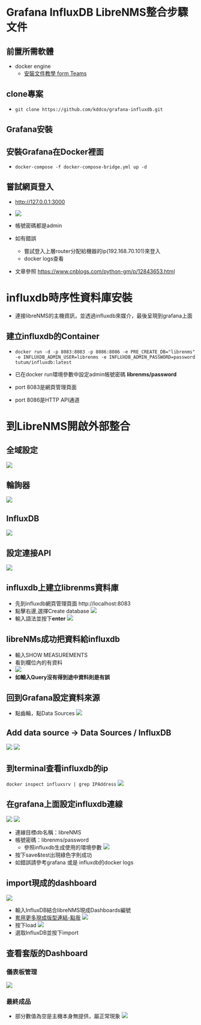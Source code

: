 # Grafana InfluxDB LibreNMS整合步驟文件
## 前置所需軟體
- docker engine
    - [安裝文件教學 form Teams ](https://teams.microsoft.com/l/file/50770BFC-6D2A-4D70-9976-58D483825242?tenantId=46d33a5d-acec-4d74-969f-29a02daf8af0&fileType=pdf&objectUrl=https%3A%2F%2Fiiiorgtw.sharepoint.com%2Fteams%2FLibreNMS%2FShared%20Documents%2FGeneral%2F%E6%9A%91%E6%9C%9F%E5%B7%A5%E8%AE%80%E8%A8%88%E7%95%AB%2Fdocker%20engine%20%E5%AE%89%E8%A3%9D.pdf&baseUrl=https%3A%2F%2Fiiiorgtw.sharepoint.com%2Fteams%2FLibreNMS&serviceName=teams&threadId=19:2ec34ed47fd24bf099b21ecbcd69bc7a@thread.tacv2&groupId=e5ee29ff-ecc1-4146-b966-fb9de70bd807)

## clone專案
- `git clone https://github.com/kddco/grafana-influxdb.git`
## Grafana安裝
## 安裝Grafana在Docker裡面
- `docker-compose -f docker-compose-bridge.yml up -d`
## 嘗試網頁登入
- http://127.0.0.1:3000
- ![](https://i.imgur.com/noE2vhK.png)

- 帳號密碼都是admin
- 如有錯誤
  - 嘗試登入上層router分配給機器的ip(192.168.70.101)來登入
  - docker logs查看
- 文章參照 https://www.cnblogs.com/python-gm/p/12843653.html

# influxdb時序性資料庫安裝
- 連接libreNMS的主機資訊，並透過influxdb來媒介，最後呈現到grafana上面
## 建立influxdb的Container
- `docker run -d -p 8083:8083 -p 8086:8086 -e PRE_CREATE_DB="librenms" -e INFLUXDB_ADMIN_USER=librenms -e INFLUXDB_ADMIN_PASSWORD=password tutum/influxdb:latest`


- 已在docker run環境參數中設定admin帳號密碼 **librenms/password**
- port 8083是網頁管理頁面
- port 8086是HTTP API通道
# 到LibreNMS開啟外部整合
## 全域設定
![](https://i.imgur.com/hLRu9HQ.png)
## 輪詢器
![](https://i.imgur.com/F9GhKCP.png)
## InfluxDB 
 ![](https://i.imgur.com/LqI5EYR.png)
## 設定連接API
![](https://i.imgur.com/Qk4v5LH.png)
## influxdb上建立librenms資料庫
- 先到influxdb網頁管理頁面 http://localhost:8083
- 點擊右邊,選擇Create database
![](https://i.imgur.com/bWPAfT9.png)
- 輸入語法並按下**enter**
![](https://i.imgur.com/qhPxBTj.png)
## libreNMs成功把資料給influxdb
- 輸入SHOW MEASUREMENTS
- 看到欄位內的有資料
- ![](https://i.imgur.com/9BXrIOF.png)
- **如輸入Query沒有得到途中資料則是有誤**
## 回到Grafana設定資料來源
- 點齒輪，點Data Sources
![](https://i.imgur.com/EeeAFSp.png)
## Add data source -> Data Sources / InfluxDB
![](https://i.imgur.com/VIHAjee.png)
![](https://i.imgur.com/727GFYs.png)
## 到terminal查看influxdb的ip
`docker inspect influxsrv | grep IPAddress`
![](https://i.imgur.com/4AN7Pll.png)
## 在grafana上面設定influxdb連線
![](https://i.imgur.com/qW1jGFz.png)
![](https://i.imgur.com/vWfkyrC.png)
- 連線目標db名稱：libreNMS
- 帳號密碼：librenms/password
    - 參照influxdb生成使用的環境參數
![](https://i.imgur.com/8P1jdYt.png)
- 按下save&test出現綠色字則成功
- 如錯誤請參考grafana 或是 influxdb的docker logs
## import現成的dashboard
![](https://i.imgur.com/uHtCpaM.png)
- 輸入InfluxDB結合libreNMS現成Dashboards編號
- [套用更多現成版型連結-點我](https://grafana.com/grafana/dashboards) 
![](https://i.imgur.com/FsvPvme.png)
- 按下load
![](https://i.imgur.com/GRz58WZ.png)
- 選取InfluxDB並按下import
## 查看套版的Dashboard
### 儀表板管理
![](https://i.imgur.com/3MpF1pG.png)
### 最終成品
- 部分數值為空是主機本身無提供，屬正常現象
![](https://i.imgur.com/Wun6S18.png)






